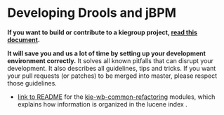 Developing Drools and jBPM
==========================

**If you want to build or contribute to a kiegroup project, [read this document](https://github.com/kiegroup/droolsjbpm-build-bootstrap/blob/master/README.md).**

**It will save you and us a lot of time by setting up your development environment correctly.**
It solves all known pitfalls that can disrupt your development.
It also describes all guidelines, tips and tricks.
If you want your pull requests (or patches) to be merged into master, please respect those guidelines.

- [link to README](kie-wb-common-services/kie-wb-common-refactoring/README.md) for the [kie-wb-common-refactoring](kie-wb-common-services/kie-wb-common-refactoring) modules, 
  which explains how information is organized in the lucene index
.
